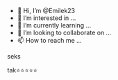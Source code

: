 - 👋 Hi, I’m @Emilek23
- 👀 I’m interested in ...
- 🌱 I’m currently learning ...
- 💞️ I’m looking to collaborate on ...
- 📫 How to reach me ...

<!---
Emilek23/Emilek23 is a ✨ special ✨ repository because its `README.md` (this file) appears on your GitHub profile.
You can click the Preview link to take a look at your changes.
---> seks
tak⭐⭐⭐⭐⭐
